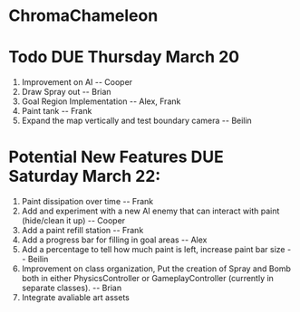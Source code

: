 # ChromaChameleon

# Todo DUE Thursday March 20
1. Improvement on AI -- Cooper
3. Draw Spray out --  Brian
4. Goal Region Implementation -- Alex, Frank
5. Paint tank -- Frank
6. Expand the map vertically and test boundary camera -- Beilin
 

# Potential New Features DUE Saturday March 22:
1. Paint dissipation over time -- Frank
2. Add and experiment with a new AI enemy that can interact with paint (hide/clean it up) -- Cooper
3. Add a paint refill station -- Frank
5. Add a progress bar for filling in goal areas -- Alex
6. Add a percentage to tell how much paint is left, increase paint bar size -- Beilin
7. Improvement on class organization, Put the creation of Spray and Bomb both in either PhysicsController or GameplayController (currently in separate classes). -- Brian
8. Integrate avaliable art assets
